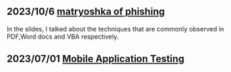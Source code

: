 ## 2023/10/6 [matryoshka of phishing](./2023_10_matryoshka_of_phishing)

In the slides, I talked about the techniques that are commonly observed in PDF,Word docs and VBA respectively.

## 2023/07/01 [Mobile Application Testing](./2023_07_mobile_application_testing)

